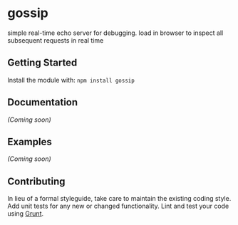 gossip
======

simple real-time echo server for debugging. load in browser to inspect all subsequent requests in real time

## Getting Started
Install the module with: `npm install gossip`

## Documentation
_(Coming soon)_

## Examples
_(Coming soon)_

## Contributing
In lieu of a formal styleguide, take care to maintain the existing coding style. Add unit tests for any new or changed functionality. Lint and test your code using [Grunt](http://gruntjs.com/).